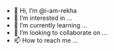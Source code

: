 - 👋 Hi, I’m @i-am-rekha
- 👀 I’m interested in ...
- 🌱 I’m currently learning ...
- 💞️ I’m looking to collaborate on ...
- 📫 How to reach me ...

<!---
i-am-rekha/i-am-rekha is a ✨ special ✨ repository because its `README.md` (this file) appears on your GitHub profile.
You can click the Preview link to take a look at your changes.
--->
